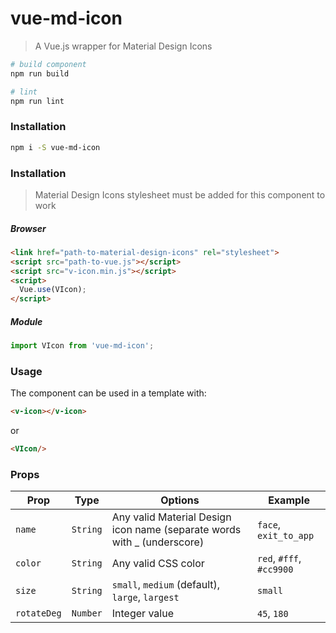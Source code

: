 # vue-md-icon

> A Vue.js wrapper for Material Design Icons

```bash
# build component
npm run build

# lint
npm run lint
```

### Installation
```bash
npm i -S vue-md-icon
```

### Installation
> Material Design Icons stylesheet must be added for this component to work
##### Browser
```html
<link href="path-to-material-design-icons" rel="stylesheet">
<script src="path-to-vue.js"></script>
<script src="v-icon.min.js"></script>
<script>
  Vue.use(VIcon);
</script>
```

##### Module
```javascript
import VIcon from 'vue-md-icon';
```

### Usage
The component can be used in a template with:
```html
<v-icon></v-icon>
```
or
```html
<VIcon/>
```

### Props
| Prop | Type | Options | Example |
| ---- | ---- | ------- | ------- |
| `name`      | `String` | Any valid Material Design icon name (separate words with _ (underscore) | `face`, `exit_to_app`    |
| `color`     | `String` | Any valid CSS color                                                     | `red`, `#fff`, `#cc9900` |
| `size`      | `String` | `small`, `medium` (default), `large`, `largest`                         | `small`                  |
| `rotateDeg` | `Number` | Integer value                                                           | `45`, `180`              |
